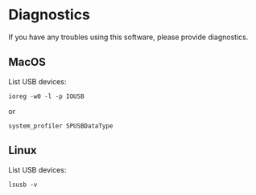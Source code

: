 # Diagnostics

If you have any troubles using this software, please provide diagnostics.

## MacOS

List USB devices:

    ioreg -w0 -l -p IOUSB

or

    system_profiler SPUSBDataType

## Linux

List USB devices:

    lsusb -v


